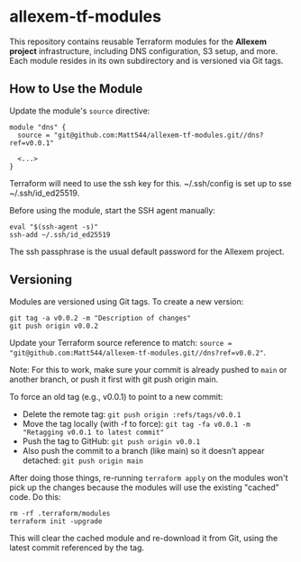 # allexem-tf-modules

This repository contains reusable Terraform modules for the **Allexem project** infrastructure, including DNS configuration, S3 setup, and more. Each module resides in its own subdirectory and is versioned via Git tags.

## How to Use the Module

Update the module's `source` directive:
```
module "dns" {
  source = "git@github.com:Matt544/allexem-tf-modules.git//dns?ref=v0.0.1"

  <...>
}
```
Terraform will need to use the ssh key for this. ~/.ssh/config is set up to sse ~/.ssh/id_ed25519.

Before using the module, start the SSH agent manually:
```shell
eval "$(ssh-agent -s)"
ssh-add ~/.ssh/id_ed25519
```
The ssh passphrase is the usual default password for the Allexem project.

## Versioning
Modules are versioned using Git tags. To create a new version:
```shell
git tag -a v0.0.2 -m "Description of changes"
git push origin v0.0.2
```
Update your Terraform source reference to match: `source = "git@github.com:Matt544/allexem-tf-modules.git//dns?ref=v0.0.2"`.

Note: For this to work, make sure your commit is already pushed to `main` or another branch, or push it first with git push origin main.

To force an old tag (e.g., v0.0.1) to point to a new commit:
- Delete the remote tag: `git push origin :refs/tags/v0.0.1`
- Move the tag locally (with -f to force): `git tag -fa v0.0.1 -m "Retagging v0.0.1 to latest commit"`
- Push the tag to GitHub: `git push origin v0.0.1`
- Also push the commit to a branch (like main) so it doesn’t appear detached: `git push origin main`

After doing those things, re-running `terraform apply` on the modules won't pick up the changes because the modules will use the existing "cached" code. Do this:
```shell
rm -rf .terraform/modules
terraform init -upgrade
```
This will clear the cached module and re-download it from Git, using the latest commit referenced by the tag.
